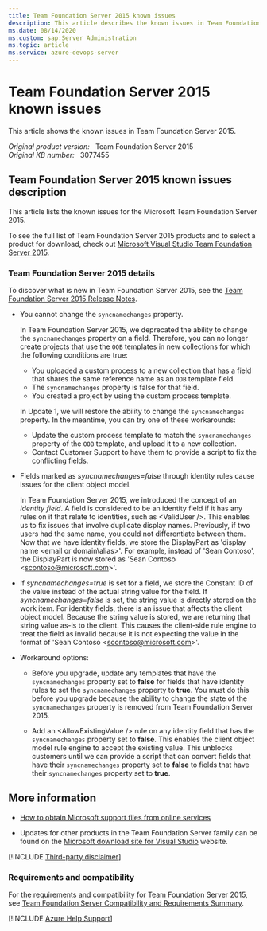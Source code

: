 ```yaml
---
title: Team Foundation Server 2015 known issues
description: This article describes the known issues in Team Foundation Server 2015.
ms.date: 08/14/2020
ms.custom: sap:Server Administration
ms.topic: article
ms.service: azure-devops-server
---
```

# Team Foundation Server 2015 known issues

This article shows the known issues in Team Foundation Server 2015.

_Original product version:_ &nbsp; Team Foundation Server 2015  
_Original KB number:_ &nbsp; 3077455

## Team Foundation Server 2015 known issues description

This article lists the known issues for the Microsoft Team Foundation Server 2015.

To see the full list of Team Foundation Server 2015 products and to select a product for download, check out [Microsoft Visual Studio Team Foundation Server 2015](https://www.microsoft.com/download/details.aspx?id=48260).

### Team Foundation Server 2015 details

To discover what is new in Team Foundation Server 2015, see the [Team Foundation Server 2015 Release Notes](/visualstudio/releasenotes/tfs2015-rtm-vs).

- You cannot change the `syncnamechanges` property.

    In Team Foundation Server 2015, we deprecated the ability to change the `syncnamechanges` property on a field. Therefore, you can no longer create projects that use the `OOB` templates in new collections for which the following conditions are true:

  - You uploaded a custom process to a new collection that has a field that shares the same reference name as an `OOB` template field.
  - The `syncnamechanges` property is false for that field.
  - You created a project by using the custom process template.

  In Update 1, we will restore the ability to change the `syncnamechanges` property. In the meantime, you can try one of these workarounds:

  - Update the custom process template to match the `syncnamechanges` property of the `OOB` template, and upload it to a new collection.
  - Contact Customer Support to have them to provide a script to fix the conflicting fields.

- Fields marked as _syncnamechanges=false_ through identity rules cause issues for the client object model.

    In Team Foundation Server 2015, we introduced the concept of an _identity field_. A field is considered to be an identity field if it has any rules on it that relate to identities, such as \<ValidUser />. This enables us to fix issues that involve duplicate display names. Previously, if two users had the same name, you could not differentiate between them. Now that we have identity fields, we store the DisplayPart as 'display name \<email or domain\alias>'. For example, instead of 'Sean Contoso', the DisplayPart is now stored as 'Sean Contoso \<scontoso@microsoft.com>'.

- If _syncnamechanges=true_ is set for a field, we store the Constant ID of the value instead of the actual string value for the field. If _syncnamechanges=false_ is set, the string value is directly stored on the work item. For identity fields, there is an issue that affects the client object model. Because the string value is stored, we are returning that string value as-is to the client. This causes the client-side rule engine to treat the field as invalid because it is not expecting the value in the format of 'Sean Contoso \<scontoso@microsoft.com>'.

- Workaround options:

  - Before you upgrade, update any templates that have the `syncnamechanges` property set to **false** for fields that have identity rules to set the `syncnamechanges` property to **true**. You must do this before you upgrade because the ability to change the state of the `syncnamechanges` property is removed from Team Foundation Server 2015.

  - Add an \<AllowExistingValue /> rule on any identity field that has the `syncnamechanges` property set to **false**. This enables the client object model rule engine to accept the existing value. This unblocks customers until we can provide a script that can convert fields that have their `syncnamechanges` property set to **false** to fields that have their `syncnamechanges` property set to **true**.  

## More information

- [How to obtain Microsoft support files from online services](https://support.microsoft.com/help/119591)

- Updates for other products in the Team Foundation Server family can be found on the [Microsoft download site for Visual Studio](https://visualstudio.microsoft.com/downloads/) website.

[!INCLUDE [Third-party disclaimer](../../includes/third-party-disclaimer.md)]

### Requirements and compatibility

For the requirements and compatibility for Team Foundation Server 2015, see [Team Foundation Server Compatibility and Requirements Summary](https://mikefourie.files.wordpress.com/2015/08/tfs2015compat.pdf).

[!INCLUDE [Azure Help Support](../../includes/azure-help-support.md)]
